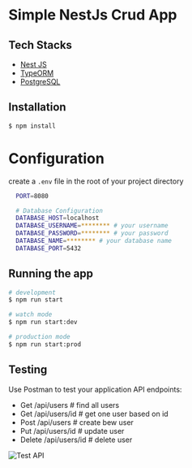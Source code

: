 # Simple NestJs Crud App

## Tech Stacks
- [Nest JS](https://docs.nestjs.com/)
- [TypeORM](https://typeorm.io/)
- [PostgreSQL](https://postgresql.org)

## Installation

```bash
$ npm install
```

# Configuration
create a `.env` file in the root of your project directory 

```bash
  PORT=8080

  # Database Configuration
  DATABASE_HOST=localhost
  DATABASE_USERNAME=******** # your username
  DATABASE_PASSWORD=******** # your password
  DATABASE_NAME=******** # your database name
  DATABASE_PORT=5432
```

## Running the app

```bash
# development
$ npm run start

# watch mode
$ npm run start:dev

# production mode
$ npm run start:prod
```

## Testing
Use Postman to test your application
API endpoints:
- Get  /api/users    # find all users
- Get  /api/users/id # get one user based on id
- Post /api/users    # create bew user
- Put  /api/users/id    # update user
- Delete  /api/users/id    # delete user

![Test API](https://github.com/diallodev221/nestjs-crud/assets/105783240/c6ec4598-1235-47b0-976d-2339cce8e8d2)
